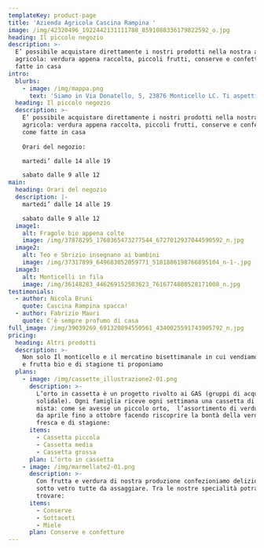 ```yaml
---
templateKey: product-page
title: 'Azienda Agricola Cascina Rampina '
image: /img/42320496_1922442131111788_8591088336179822592_o.jpg
heading: Il piccolo negozio
description: >-
  E’ possibile acquistare direttamente i nostri prodotti nella nostra azienda
  agricola: verdura appena raccolta, piccoli frutti, conserve e confetture come
  fatte in casa
intro:
  blurbs:
    - image: /img/mappa.png
      text: 'Siamo in Via Donatello, 5, 23876 Monticello LC. Ti aspettiamo!'
  heading: Il piccolo negozio
  description: >-
    E’ possibile acquistare direttamente i nostri prodotti nella nostra azienda
    agricola: verdura appena raccolta, piccoli frutti, conserve e confetture
    come fatte in casa
      
    Orari del negozio:  

    martedi’ dalle 14 alle 19 

    sabato dalle 9 alle 12
main:
  heading: Orari del negozio
  description: |-
    martedi’ dalle 14 alle 19  

    sabato dalle 9 alle 12
  image1:
    alt: Fragole bio appena colte
    image: /img/37878295_1768365473277544_6727012937044590592_n.jpg
  image2:
    alt: Teo e Sbrizio insegnano ai bambini
    image: /img/37317899_649683052059771_5181886198766895104_n-1-.jpg
  image3:
    alt: Monticelli in fila
    image: /img/36148283_446269152503623_7616774880528171008_n.jpg
testimonials:
  - author: Nicola Bruni
    quote: Cascina Rampina spacca!
  - author: Fabrizio Mauri
    quote: C'è sempre profumo di casa
full_image: /img/39039269_691320894550561_4340025591743905792_n.jpg
pricing:
  heading: Altri prodotti
  description: >-
    Non solo Il monticello e il mercatino bisettimanale in cui vendiamo verdura
    e frutta bio e di stagione ti proponiamo
  plans:
    - image: /img/cassette_illustrazione2-01.png
      description: >-
        L’orto in cassetta è un progetto rivolto ai GAS (gruppi di acquisto
        solidale). Ogni famiglia riceve ogni settimana una cassetta di verdura
        mista: come se avesse un piccolo orto,  l’assortimento di verdure cambia
        da aprile fino a ottobre facendo riscoprire la bontà della verdura
        fresca e di stagione:
      items:
        - Cassetta piccola
        - Cassetta media
        - Cassetta grossa
      plan: L’orto in cassetta
    - image: /img/marmellate2-01.png
      description: >-
        Con frutta e verdura di nostra produzione confezioniamo deliziose bontà
        sotto vetro tutte da assaggiare. Tra le nostre specialità potrai
        trovare:
      items:
        - Conserve
        - Sottaceti
        - Miele
      plan: Conserve e confetture
---
```


